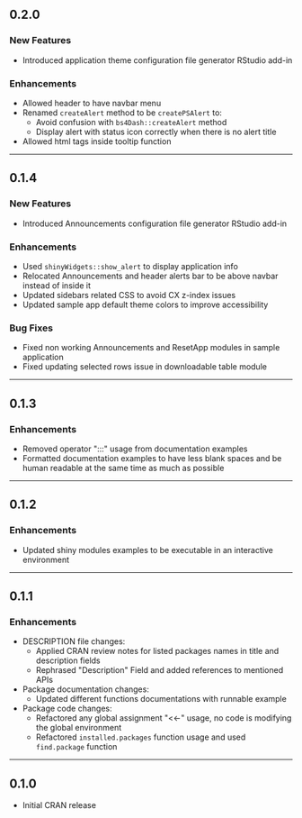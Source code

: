 ## 0.2.0
### New Features
- Introduced application theme configuration file generator RStudio add-in

### Enhancements
- Allowed header to have navbar menu
- Renamed `createAlert` method to be `createPSAlert` to:
  - Avoid confusion with `bs4Dash::createAlert` method
  - Display alert with status icon correctly when there is no alert title
- Allowed html tags inside tooltip function 
-----

## 0.1.4
### New Features
- Introduced Announcements configuration file generator RStudio add-in

### Enhancements
- Used `shinyWidgets::show_alert` to display application info
- Relocated Announcements and header alerts bar to be above navbar instead of inside it
- Updated sidebars related CSS to avoid CX z-index issues
- Updated sample app default theme colors to improve accessibility

### Bug Fixes
- Fixed non working Announcements and ResetApp modules in sample application
- Fixed updating selected rows issue in downloadable table module

-----

## 0.1.3
### Enhancements
  - Removed operator ":::" usage from documentation examples
  - Formatted documentation examples to have less blank spaces and be human readable at the same time as much as possible

-----

## 0.1.2
### Enhancements
- Updated shiny modules examples to be executable in an interactive environment

-----

## 0.1.1
### Enhancements
- DESCRIPTION file changes:
  - Applied CRAN review notes for listed packages names in title and description fields
  - Rephrased "Description" Field and added references to mentioned APIs
- Package documentation changes:
  - Updated different functions documentations with runnable example
- Package code changes:
  - Refactored any global assignment "<<-" usage, no code is modifying the global environment
  - Refactored `installed.packages` function usage and used `find.package` function

-----

## 0.1.0
* Initial CRAN release

